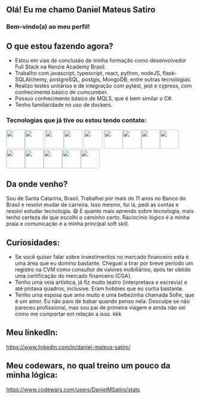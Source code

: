 ## Olá! Eu me chamo Daniel Mateus Satiro
### Bem-vindo(a) ao meu perfil!

## O que estou fazendo agora?
- Estou em vias de conclusão de minha formação como desenvolvedor Full Stack na Kenzie Academy Brasil.
- Trabalho com javascript, typescript, react, python, nodeJS, flask-SQLAlchemy, postgreSQL, postgis, MongoDB, entre outras tecnologias.
- Realizo testes unitários e de integração com pytest, jest e cypress, com conhecimento básico de cumcumber.
- Possuo conhecimento básico de MQL5, que é bem similar o C#.
- Tenho familiaridade no uso de dockers.

### Tecnologias que já tive ou estou tendo contato:
<img width=50 src="https://cdn.jsdelivr.net/gh/devicons/devicon/icons/git/git-plain-wordmark.svg" /><img width=50 src="https://cdn.jsdelivr.net/gh/devicons/devicon/icons/javascript/javascript-plain.svg" />
<img width=50 src="https://cdn.jsdelivr.net/gh/devicons/devicon/icons/react/react-original-wordmark.svg" /><img width=50 src="https://cdn.jsdelivr.net/gh/devicons/devicon/icons/materialui/materialui-original.svg" />
<img width=50 src="https://cdn.jsdelivr.net/gh/devicons/devicon/icons/redux/redux-original.svg" />
<img width=50 src="https://cdn.jsdelivr.net/gh/devicons/devicon/icons/typescript/typescript-original.svg" /><img height=50 src="https://cdn.jsdelivr.net/gh/devicons/devicon/icons/cucumber/cucumber-plain-wordmark.svg" /><img width=50 src="https://cdn.jsdelivr.net/gh/devicons/devicon/icons/nodejs/nodejs-plain-wordmark.svg" /><img width=50 src="https://cdn.jsdelivr.net/gh/devicons/devicon/icons/python/python-plain-wordmark.svg" /><img width=50 src="https://cdn.jsdelivr.net/gh/devicons/devicon/icons/sqlalchemy/sqlalchemy-original.svg" /><img width=50 src="https://cdn.jsdelivr.net/gh/devicons/devicon/icons/postgresql/postgresql-original.svg" /><img width=50 src="https://cdn.jsdelivr.net/gh/devicons/devicon/icons/mongodb/mongodb-original-wordmark.svg" /><img width=50 src="https://cdn.jsdelivr.net/gh/devicons/devicon/icons/linux/linux-original.svg" /><img width=50 src="https://cdn.jsdelivr.net/gh/devicons/devicon/icons/pytest/pytest-original-wordmark.svg" />
          
          
          
          
          
          


## Da onde venho?
Sou de Santa Catarina, Brasil. Trabalhei por mais de 11 anos no Banco do Brasil e resolvi mudar de carreira. Isso mesmo, fui lá, pedi as contas e resolvi estudar tecnologia. 😄 E quanto mais aprendo sobre tecnologia, mais tenho certeza de que escolhi o caminho certo. Raciocínio lógico é a minha praia e comunicação é a minha principal soft skill.

## Curiosidades:
- Se você quiser falar sobre investimentos no mercado financeiro esta é uma área que eu domino bastante. Cheguei a tirar por breve período um registro na CVM como consultor de valores mobiliários, após ter obtido uma certificação do mercado financeiro (CGA).
- Tenho uma veia artística, já fiz muito teatro (interpretava e escrevia) e até pintava quadros, inclusive. Eram hobbies que eu curtia bastante.
- Tenho uma esposa que amo muito e uma bebezinha chamada Sofie, que é um amor. Eu não paro de babar quando penso nela. Desculpe se não pareceu profissional, mas sou pai de primeira viagem e ainda não sei como me comportar em relação a isso. kkk

## Meu linkedIn:
https://www.linkedin.com/in/daniel-mateus-satiro/

## Meu codewars, no qual treino um pouco da minha lógica:
https://www.codewars.com/users/DanielMSatiro/stats

